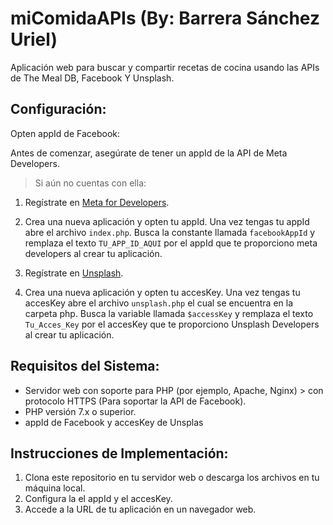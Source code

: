 # miComidaAPIs (By: Barrera Sánchez Uriel)
Aplicación web para buscar y compartir recetas de cocina usando las APIs de The Meal DB, Facebook Y Unsplash.

## Configuración:


Opten appId de Facebook:

Antes de comenzar, asegúrate de tener un appId de la API de Meta Developers.

> Si aún no cuentas con ella:


1. Regístrate en [Meta for Developers](https://developers.facebook.com/).
2. Crea una nueva aplicación y opten tu appId. Una vez tengas tu appId abre el archivo `index.php`. Busca la constante llamada `facebookAppId` y remplaza el texto `TU_APP_ID_AQUI` por el appId que te proporciono meta developers al crear tu aplicación.


3. Regístrate en [Unsplash](https://unsplash.com/developers).
4. Crea una nueva aplicación y opten tu accesKey. Una vez tengas tu accesKey abre el archivo `unsplash.php` el cual se encuentra en la carpeta php. Busca la variable llamada `$accessKey` y remplaza el texto `Tu_Acces_Key` por el accesKey que te proporciono Unsplash Developers al crear tu aplicación.


## Requisitos del Sistema:


- Servidor web con soporte para PHP (por ejemplo, Apache, Nginx) > con protocolo HTTPS (Para soportar la API de Facebook).
- PHP versión 7.x o superior.
- appId de Facebook y accesKey de Unsplas


## Instrucciones de Implementación:


1. Clona este repositorio en tu servidor web o descarga los archivos en tu máquina local.
2. Configura la el appId y el accesKey.
3. Accede a la URL de tu aplicación en un navegador web.
